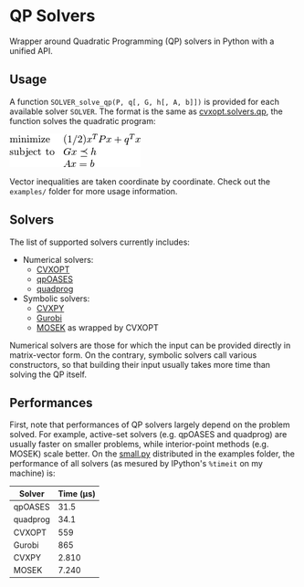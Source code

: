 # QP Solvers

Wrapper around Quadratic Programming (QP) solvers in Python with a unified API.

## Usage

A function ``SOLVER_solve_qp(P, q[, G, h[, A, b]])`` is provided for each
available solver ``SOLVER``. The format is the same as
[cvxopt.solvers.qp](http://cvxopt.org/userguide/coneprog.html#quadratic-programming),
the function solves the quadratic program:

<img src=".qp.png">

Vector inequalities are taken coordinate by coordinate. Check out the
``examples/`` folder for more usage information.

## Solvers

The list of supported solvers currently includes:

- Numerical solvers:
    - [CVXOPT](http://cvxopt.org/)
    - [qpOASES](https://projects.coin-or.org/qpOASES)
    - [quadprog](https://pypi.python.org/pypi/quadprog/)
- Symbolic solvers:
    - [CVXPY](http://www.cvxpy.org/en/latest/)
    - [Gurobi](https://www.gurobi.com/)
    - [MOSEK](https://mosek.com/) as wrapped by CVXOPT

Numerical solvers are those for which the input can be provided directly in
matrix-vector form. On the contrary, symbolic solvers call various
constructors, so that building their input usually takes more time than solving
the QP itself.

## Performances

First, note that performances of QP solvers largely depend on the problem
solved. For example, active-set solvers (e.g. qpOASES and quadprog) are usually
faster on smaller problems, while interior-point methods (e.g. MOSEK) scale
better. On the [small.py](examples/small.py) distributed in the examples folder,
the performance of all solvers (as mesured by IPython's ``%timeit`` on my
machine) is:

| Solver   | Time (µs) |
| -------- | ----------|
| qpOASES  | 31.5      |
| quadprog | 34.1      |
| CVXOPT   | 559       |
| Gurobi   | 865       |
| CVXPY    | 2.810     |
| MOSEK    | 7.240     |
